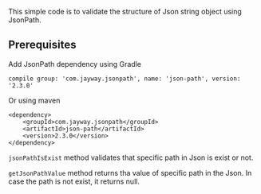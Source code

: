 This simple code is to validate the structure of Json string object using JsonPath.

## Prerequisites

Add JsonPath dependency using Gradle
```
compile group: 'com.jayway.jsonpath', name: 'json-path', version: '2.3.0'
```

Or using maven
```
<dependency>
    <groupId>com.jayway.jsonpath</groupId>
    <artifactId>json-path</artifactId>
    <version>2.3.0</version>
</dependency>
```

`jsonPathIsExist` method validates that specific path in Json is exist or not.

`getJsonPathValue` method returns tha value of specific path in the Json. In case the path is not exist, it returns null.
